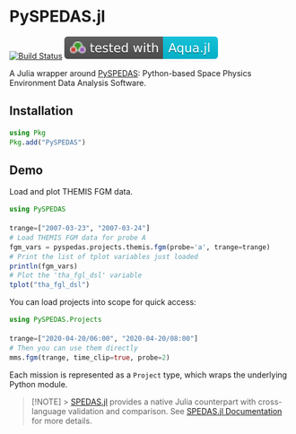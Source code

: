 # PySPEDAS.jl

[![Build Status](https://github.com/Beforerr/PySPEDAS.jl/actions/workflows/CI.yml/badge.svg?branch=main)](https://github.com/Beforerr/PySPEDAS.jl/actions/workflows/CI.yml?query=branch%3Amain)
[![Aqua QA](https://raw.githubusercontent.com/JuliaTesting/Aqua.jl/master/badge.svg)](https://github.com/JuliaTesting/Aqua.jl)

A Julia wrapper around [PySPEDAS](https://github.com/spedas/pyspedas): Python-based Space Physics Environment Data Analysis Software.

## Installation

```julia
using Pkg
Pkg.add("PySPEDAS")
```

## Demo

Load and plot THEMIS FGM data.

```julia
using PySPEDAS

trange=["2007-03-23", "2007-03-24"]
# Load THEMIS FGM data for probe A
fgm_vars = pyspedas.projects.themis.fgm(probe='a', trange=trange)
# Print the list of tplot variables just loaded
println(fgm_vars)
# Plot the 'tha_fgl_dsl' variable
tplot("tha_fgl_dsl")
```

You can load projects into scope for quick access:

```julia
using PySPEDAS.Projects

trange=["2020-04-20/06:00", "2020-04-20/08:00"]
# Then you can use them directly
mms.fgm(trange, time_clip=true, probe=2)
```

Each mission is represented as a `Project` type, which wraps the underlying Python module.

> [!NOTE] > [SPEDAS.jl](https://github.com/Beforerr/SPEDAS.jl) provides a native Julia counterpart with cross-language validation and comparison. See [SPEDAS.jl Documentation](https://beforerr.github.io/SPEDAS.jl/dev/validation/pyspedas/) for more details.
